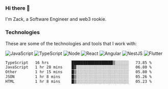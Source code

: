### Hi there 👋
I'm Zack, a Software Engineer and web3 rookie.

### Technologies
These are some of the technologies and tools that I work with:

![JavaScript](https://img.shields.io/badge/JavaScript-323330.svg?logo=javascript&logoColor=F7DF1E) 
![TypeScript](https://img.shields.io/badge/TypeScript-007ACC.svg?logo=typescript&logoColor=white) 
![Node](https://img.shields.io/badge/Node.js-43853D.svg?logo=node.js&logoColor=white)
![React](https://img.shields.io/badge/React-20232a.svg?logo=react&logoColor=61DAFB) 
![Angular](https://img.shields.io/badge/Angular-E23237.svg?logo=angularjs&logoColor=white)
![NestJS](https://img.shields.io/badge/NestJS-E0234E?logo=nestjs&logoColor=white)
![Flutter](https://img.shields.io/badge/Flutter-02569B.svg?logo=flutter&logoColor=white)

<!--START_SECTION:waka-->

```txt
TypeScript   16 hrs          ██████████████████▒░░░░░░   73.85 %
JavaScript   1 hr 28 mins    █▓░░░░░░░░░░░░░░░░░░░░░░░   06.80 %
Other        1 hr 15 mins    █▒░░░░░░░░░░░░░░░░░░░░░░░   05.80 %
JSON         1 hr 8 mins     █▒░░░░░░░░░░░░░░░░░░░░░░░   05.26 %
HTML         1 hr 8 mins     █▒░░░░░░░░░░░░░░░░░░░░░░░   05.23 %
```

<!--END_SECTION:waka-->
